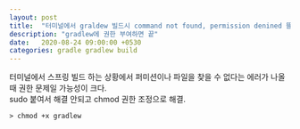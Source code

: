 ```yaml
---
layout: post
title:  "터미널에서 graldew 빌드시 command not found, permission denined 뜰때"
description: "gradlew에 권한 부여하면 끝"
date:   2020-08-24 09:00:00 +0530
categories: gradle gradlew build
---
```

터미널에서 스프링 빌드 하는 상황에서 퍼미션이나 파일을 찾을 수 없다는 에러가 나올때 권한 문제일 가능성이 크다.  
sudo 붙여서 해결 안되고 chmod 권한 조정으로 해결.

```
> chmod +x gradlew
```
